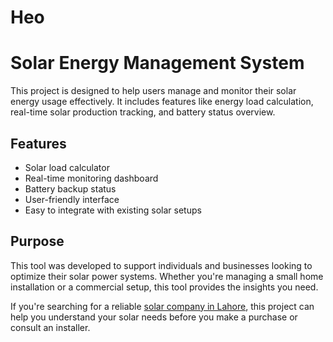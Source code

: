# Heo
# Solar Energy Management System

This project is designed to help users manage and monitor their solar energy usage effectively. It includes features like energy load calculation, real-time solar production tracking, and battery status overview.

## Features

- Solar load calculator
- Real-time monitoring dashboard
- Battery backup status
- User-friendly interface
- Easy to integrate with existing solar setups

## Purpose

This tool was developed to support individuals and businesses looking to optimize their solar power systems. Whether you're managing a small home installation or a commercial setup, this tool provides the insights you need.

If you're searching for a reliable <a href="[https://www.w3schools.com](https://oespak.com)">solar company in Lahore</a>, this project can help you understand your solar needs before you make a purchase or consult an installer.


